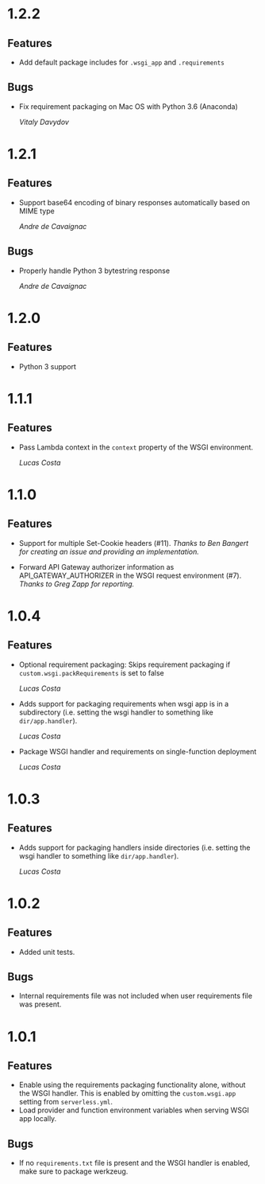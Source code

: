 # 1.2.2
## Features
* Add default package includes for `.wsgi_app` and `.requirements`

## Bugs
* Fix requirement packaging on Mac OS with Python 3.6 (Anaconda)

  *Vitaly Davydov*


# 1.2.1
## Features
* Support base64 encoding of binary responses automatically based on MIME type

  *Andre de Cavaignac*

## Bugs
* Properly handle Python 3 bytestring response

  *Andre de Cavaignac*


# 1.2.0
## Features
* Python 3 support


# 1.1.1
## Features
* Pass Lambda context in the `context` property of the WSGI environment.

  *Lucas Costa*


# 1.1.0
## Features
* Support for multiple Set-Cookie headers (#11). *Thanks to Ben Bangert for creating an issue and providing an implementation.*

* Forward API Gateway authorizer information as API_GATEWAY_AUTHORIZER in the WSGI request environment (#7). *Thanks to Greg Zapp for reporting.*


# 1.0.4
## Features
* Optional requirement packaging: Skips requirement packaging if `custom.wsgi.packRequirements` is set to false

  *Lucas Costa*

* Adds support for packaging requirements when wsgi app is in a subdirectory (i.e. setting the wsgi handler to something like `dir/app.handler`).

  *Lucas Costa*

* Package WSGI handler and requirements on single-function deployment

  *Lucas Costa*


# 1.0.3
## Features
* Adds support for packaging handlers inside directories (i.e. setting the wsgi handler to something like `dir/app.handler`).

  *Lucas Costa*


# 1.0.2
## Features
* Added unit tests.

## Bugs
* Internal requirements file was not included when user requirements file was present.


# 1.0.1
## Features
* Enable using the requirements packaging functionality alone, without the WSGI handler. This is enabled by omitting the `custom.wsgi.app` setting from `serverless.yml`.
* Load provider and function environment variables when serving WSGI app locally.

## Bugs
* If no `requirements.txt` file is present and the WSGI handler is enabled, make sure to package werkzeug.

